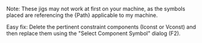 Note: These jigs may not work at first on your machine, as the symbols placed are referencing the {Path} applicable to my machine.

Easy fix: Delete the pertinent constraint components (Iconst or Vconst) and then replace them using the "Select Component Symbol" dialog (F2).